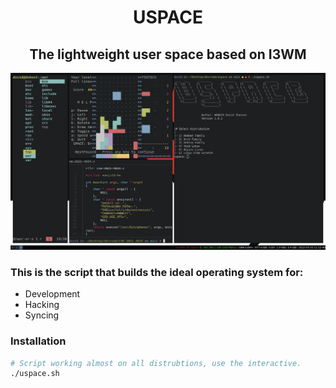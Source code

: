 <div>
    <h1 align="center"><b>USPACE</b></h1>
</div>

<div>
<h2 align="center">The lightweight user space based on I3WM</h2>
</div>

<div>
<img alt="preview" src="assets/preview.png">
</div>

### This is the script that builds the ideal operating system for:
- Development
- Hacking
- Syncing

### Installation
```bash
# Script working almost on all distrubtions, use the interactive.
./uspace.sh
```
